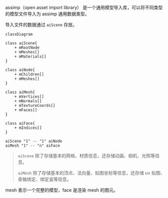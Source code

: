 assimp（open asset import library） 是一个通用模型导入库，可以将不同类型的模型文件导入为 assimp 通用数据类型。

导入文件的数据通过 `aiScene` 存放。

```mermaid
classDiagram

class aiScene{
    + mRootNode
    + mMeshes[]
    + mMaterials[]
}

class aiNode{
    + mChildren[]
    + mMeshes[]
}

class aiMesh{
    + mVertices[]
    + mNormals[]
    + mTextureCoords[]
    + mFaces[]
}

class aiFace{
    + mIndices[]
}

aiScene "1" -- "1" aiNode
aiMesh "1" -- "n" aiFace

```

> `aiScene` 除了存储基本的网格、材质信息，还存储动画、相机、光照等信息。
>
> `aiMesh` 除了存储基本的顶点、法向量、贴图坐标等信息，还存储 uv 贴图、骨骼绑定、绑定盒等信息。

mesh 表示一个完整的模型，face 是渲染 mesh 的图元。
